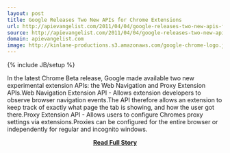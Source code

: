```yaml
---
layout: post
title: Google Releases Two New APIs for Chrome Extensions
url: http://apievangelist.com/2011/04/04/google-releases-two-new-apis-for-chrome-extensions/
source: http://apievangelist.com/2011/04/04/google-releases-two-new-apis-for-chrome-extensions/
domain: apievangelist.com
image: http://kinlane-productions.s3.amazonaws.com/google-chrome-logo.jpg
---
```

{% include JB/setup %}<p>In the latest Chrome Beta release, Google made available two new experimental extension APIs: the Web Navigation and Proxy Extension APIs.Web Navigation Extension API - Allows extension developers to observe browser navigation events.The API therefore allows an extension to keep track of exactly what page the tab is showing, and how the user got there.Proxy Extension API -  Allows users to configure Chromes proxy settings via extensions.Proxies can be configured for the entire browser or independently for regular and incognito windows.</p>
<center><p><a href="http://apievangelist.com/2011/04/04/google-releases-two-new-apis-for-chrome-extensions/" style='padding:25px; font-sze:18px; font-weight: bold;'>Read Full Story</a></p></center>
